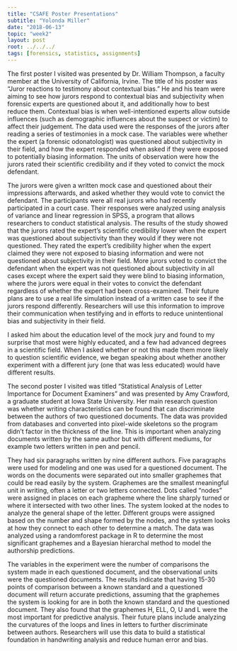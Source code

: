 ```yaml
---
title: "CSAFE Poster Presentations"
subtitle: "Yolonda Miller"
date: "2018-06-13"
topic: "week2"
layout: post
root: ../../../
tags: [forensics, statistics, assignments]
---
```


The first poster I visited was presented by Dr. William Thompson, a faculty member at the University of California, Irvine. The title of his poster was “Juror reactions to testimony about contextual bias.” He and his team were aiming to see how jurors respond to contextual bias and subjectivity when forensic experts are questioned about it, and additionally how to best reduce them. Contextual bias is when well-intentioned experts allow outside influences (such as demographic influences about the suspect or victim) to affect their judgement. The data used were the responses of the jurors after reading a series of testimonies in a mock case. The variables were whether the expert (a forensic odonatologist) was questioned about subjectivity in their field, and how the expert responded when asked if they were exposed to potentially biasing information. The units of observation were how the jurors rated their scientific credibility and if they voted to convict the mock defendant.

The jurors were given a written mock case and questioned about their impressions afterwards, and asked whether they would vote to convict the defendant. The participants were all real jurors who had recently participated in a court case. Their responses were analyzed using analysis of variance and linear regression in SPSS, a program that allows researchers to conduct statistical analysis. The results of the study showed that the jurors rated the expert’s scientific credibility lower when the expert was questioned about subjectivity than they would if they were not questioned. They rated the expert’s credibility higher when the expert claimed they were not exposed to biasing information and were not questioned about subjectivity in their field. More jurors voted to convict the defendant when the expert was not questioned about subjectivity in all cases except where the expert said they were blind to biasing information, where the jurors were equal in their votes to convict the defendant regardless of whether the expert had been cross-examined. Their future plans are to use a real life simulation instead of a written case to see if the jurors respond differently. Researchers will use this information to improve their communication when testifying and in efforts to reduce unintentional bias and subjectivity in their field.
  
I asked him about the education level of the mock jury and found to my surprise that most were highly educated, and a few had advanced degrees in a scientific field. When I asked whether or not this made them more likely to question scientific evidence, we began speaking about whether another experiment with a different jury (one that was less educated) would have different results.
  
The second poster I visited was titled “Statistical Analysis of Letter Importance for Document Examiners” and was presented by Amy Crawford, a graduate student at Iowa State University. Her main research question was whether writing characteristics can be found that can discriminate between the authors of two questioned documents. The data was provided from databases and converted into pixel-wide skeletons so the program didn’t factor in the thickness of the line. This is important when analyzing documents written by the same author but with different mediums, for example two letters written in pen and pencil.
  
They had six paragraphs written by nine different authors. Five paragraphs were used for modeling and one was used for a questioned document. The words on the documents were separated out into smaller graphemes that could be read easily by the system. Graphemes are the smallest meaningful unit in writing, often a letter or two letters connected. Dots called “nodes” were assigned in places on each grapheme where the line sharply turned or where it intersected with two other lines. The system looked at the nodes to analyze the general shape of the letter. Different groups were assigned based on the number and shape formed by the nodes, and the system looks at how they connect to each other to determine a match. The data was analyzed using a randomforest package in R to determine the most significant graphemes and a Bayesian hierarchal method to model the authorship predictions.
  
The variables in the experiment were the number of comparisons the system made in each questioned document, and the observational units were the questioned documents. The results indicate that having 15-30 points of comparison between a known standard and a questioned document will return accurate predictions, assuming that the graphemes the system is looking for are in both the known standard and the questioned document. They also found that the graphemes H, ELL, O, U and L were the most important for predictive analysis. Their future plans include analyzing the curvatures of the loops and lines in letters to further discriminate between authors. Researchers will use this data to build a statistical foundation in handwriting analysis and reduce human error and bias.
